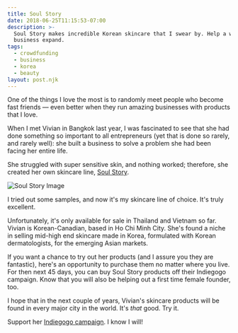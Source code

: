 ```yaml
---
title: Soul Story
date: 2018-06-25T11:15:53-07:00
description: >-
  Soul Story makes incredible Korean skincare that I swear by. Help a woman-run
  business expand.
tags: 
  - crowdfunding
  - business
  - korea
  - beauty
layout: post.njk
---
```


One of the things I love the most is to randomly meet people who become fast friends — even better when they run amazing businesses with products that I love.

When I met Vivian in Bangkok last year, I was fascinated to see that she had done something so important to all entrepreneurs (yet that is done so rarely, and rarely well): she built a business to solve a problem she had been facing her entire life.

She struggled with super sensitive skin, and nothing worked; therefore, she created her own skincare line, [Soul Story](http://soulstory.co).

![Soul Story Image](../../images/soulstory.jpg)

I tried out some samples, and now it's my skincare line of choice. It's truly excellent.

Unfortunately, it's only available for sale in Thailand and Vietnam so far. Vivian is Korean-Canadian, based in Ho Chi Minh City. She's found a niche in selling mid-high end skincare made in Korea, formulated with Korean dermatologists, for the emerging Asian markets.

If you want a chance to try out her products (and I assure you they are fantastic), here's an opportunity to purchase them no matter where you live. For then next 45 days, you can buy Soul Story products off their Indiegogo campaign. Know that you will also be helping out a first time female founder, too.

I hope that in the next couple of years, Vivian's skincare products will be found in every major city in the world. It's *that* good. Try it.

Support her [Indiegogo campaign](#). I know I will!
